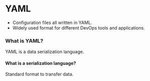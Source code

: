 # YAML

- Configuration files all written in YAML.
- Widely used format for different DevOps tools and applications.

### What is YAML?

YAML is a data serialization language.

#### What is a serialization language?

Standard format to transfer data.
